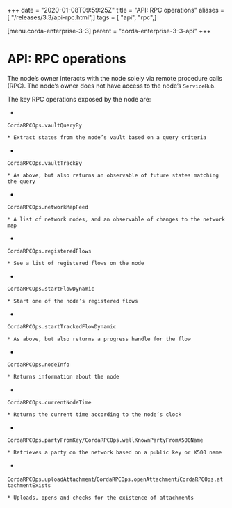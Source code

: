 +++
date = "2020-01-08T09:59:25Z"
title = "API: RPC operations"
aliases = [ "/releases/3.3/api-rpc.html",]
tags = [ "api", "rpc",]

[menu.corda-enterprise-3-3]
parent = "corda-enterprise-3-3-api"
+++


# API: RPC operations

The node’s owner interacts with the node solely via remote procedure calls (RPC). The node’s owner does not have
            access to the node’s `ServiceHub`.

The key RPC operations exposed by the node are:


* 

`CordaRPCOps.vaultQueryBy`

    * Extract states from the node’s vault based on a query criteria



* 

`CordaRPCOps.vaultTrackBy`

    * As above, but also returns an observable of future states matching the query



* 

`CordaRPCOps.networkMapFeed`

    * A list of network nodes, and an observable of changes to the network map



* 

`CordaRPCOps.registeredFlows`

    * See a list of registered flows on the node



* 

`CordaRPCOps.startFlowDynamic`

    * Start one of the node’s registered flows



* 

`CordaRPCOps.startTrackedFlowDynamic`

    * As above, but also returns a progress handle for the flow



* 

`CordaRPCOps.nodeInfo`

    * Returns information about the node



* 

`CordaRPCOps.currentNodeTime`

    * Returns the current time according to the node’s clock



* 

`CordaRPCOps.partyFromKey/CordaRPCOps.wellKnownPartyFromX500Name`

    * Retrieves a party on the network based on a public key or X500 name



* 

`CordaRPCOps.uploadAttachment`/`CordaRPCOps.openAttachment`/`CordaRPCOps.attachmentExists`

    * Uploads, opens and checks for the existence of attachments




